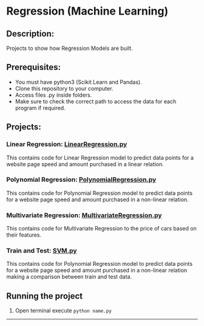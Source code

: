 # Regression (Machine Learning)

## Description: 
Projects to show how Regression Models are built.

## Prerequisites:
- You must have python3 (Scikit Learn and Pandas).
- Clone this repository to your computer.
- Access files .py inside folders.
- Make sure to check the correct path to access the data for each program if required.

## Projects:

### Linear Regression: [LinearRegression.py](https://github.com/markikojr/DataScience/blob/master/regression/LinearRegression.py)  
This contains code for Linear Regression model to predict data points for a website page speed and amount purchased in a linear relation.

### Polynomial Regression: [PolynomialRegression.py](https://github.com/markikojr/DataScience/blob/master/regression/PolynomialRegression.py)  
This contains code for Polynomial Regression model to predict data points for a website page speed and amount purchased in a non-linear relation.

### Multivariate Regression: [MultivariateRegression.py](https://github.com/markikojr/DataScience/blob/master/regression/MultivariateRegression.py) 
This contains code for Multivariate Regression to the price of cars based on their features.

### Train and Test: [SVM.py](https://github.com/markikojr/DataScience/blob/master/regression/TrainTest.py) 
This contains code for Polynomial Regression model to predict data points for a website page speed and amount purchased in a non-linear relation making a comparison 
between train and test data.

## Running the project
1) Open terminal execute `python name.py`

----------------------------
